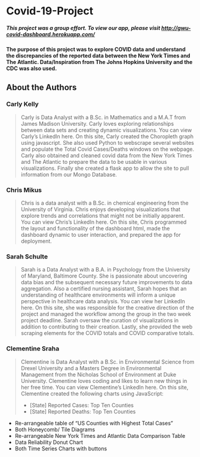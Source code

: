 # Covid-19-Project
##### This project was a group effort. To view our app, please visit http://gwu-covid-dashboard.herokuapp.com/
#### The purpose of this project was to explore COVID data and understand the discrepancies of the reported data between the New York Times and The Atlantic. Data/Inspiration from The Johns Hopkins University and the CDC was also used.

## About the Authors
### Carly Kelly
> Carly is Data Analyst with a B.Sc. in Mathematics and a M.A.T from James Madison University. Carly loves exploring relationships between data sets and creating dynamic visualizations. You can view Carly’s LinkedIn here.
On this site, Carly created the Choropleth graph using javascript. She also used Python to webscrape several websites and populate the Total Covid Cases/Deaths windows on the webpage. Carly also obtained and cleaned covid data from the New York Times and The Atlantic to prepare the data to be usable in various visualizations. Finally she created a flask app to allow the site to pull information from our Mongo Database.

### Chris Mikus
> Chris is a data analyst with a B.Sc. in chemical engineering from the University of Virginia. Chris enjoys developing visualizations that explore trends and correlations that might not be initially apparent. You can view Chris’s LinkedIn here. On this site, Chris programmed the layout and functionality of the dashboard html, made the dashboard dynamic to user interaction, and prepared the app for deployment.

### Sarah Schulte
> Sarah is a Data Analyst with a B.A. in Psychology from the University of Maryland, Baltimore County. She is passionate about uncovering data bias and the subsequent necessary future improvements to data aggregation. Also a certified nursing assistant, Sarah hopes that an understanding of healthcare environments will inform a unique perspective in healthcare data analysis. You can view her LinkedIn here.
On this site, she was responsible for the creative direction of the project and managed the workflow among the group in the two week project deadline. Sarah oversaw the curation of visualizations in addition to contributing to their creation. Lastly, she provided the web scraping elements for the COVID totals and COVID comparative totals.

### Clementine Sraha
> Clementine is Data Analyst with a B.Sc. in Environmental Science from Drexel University and a Masters Degree in Environmental Management from the Nicholas School of Environment at Duke University. Clementine loves coding and likes to learn new things in her free time. You can view Clementine’s LinkedIn here.
On this site, Clementine created the following charts using JavaScript:
 > * [State] Reported Cases: Top Ten Counties
 > * [State] Reported Deaths: Top Ten Counties
  - Re-arrangeable table of “US Counties with Highest Total Cases”
  - Both Honeycomb/ Tile Diagrams
  - Re-arrangeable New York Times and Atlantic Data Comparison Table
  - Data Reliability Donut Chart
  - Both Time Series Charts with buttons
